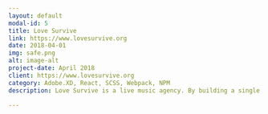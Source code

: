 ```yaml
---
layout: default
modal-id: 5
title: Love Survive
link: https://www.lovesurvive.org
date: 2018-04-01
img: safe.png
alt: image-alt
project-date: April 2018
client: https://www.lovesurvive.org
category: Adobe.XD, React, SCSS, Webpack, NPM
description: Love Survive is a live music agency. By building a single page website for this company, I takled UI/UX design in Adobe.XD, fast prototyping, responsive design/development, Wechat miniprogram management. I also refactor HTML, CSS to React component and configured SCSS in React Webpack build environment.

---
```

